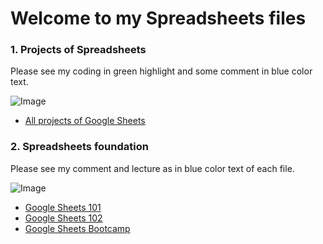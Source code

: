 # Welcome to my Spreadsheets files


### 1. Projects of Spreadsheets 
Please see my coding in green highlight and some comment in blue color text.

![Image](https://iili.io/HCn0KKX.md.png)

* [All projects of Google Sheets](https://docs.google.com/spreadsheets/d/1VjjniJ4ZQOGXhzLnL6mvqzX5SP3gjnsB9hCQBo70SyY/edit?usp=sharing)


### 2. Spreadsheets foundation
Please see my comment and lecture as in blue color text of each file.

![Image](https://iili.io/HqHZwwG.png)

* [Google Sheets 101](https://docs.google.com/spreadsheets/d/1F93fvzu-EAAXSkTcPp236DDCi2ikVADkbGSAh1qL0lc/edit?usp=sharing)
* [Google Sheets 102](https://docs.google.com/spreadsheets/d/1pqxWg9A1ktpRdSzV2XK1RDse1guvpIrt5jDFBD2myY0/edit?usp=sharing)
* [Google Sheets Bootcamp](https://docs.google.com/spreadsheets/d/1AdpNr6BoyZQs9aLlRSmnVBFfwa0EQPVbUSVJ58W5lQg/edit?usp=sharing)
